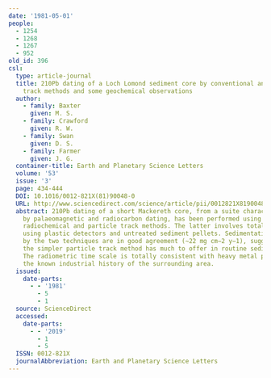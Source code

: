 ```yaml
---
date: '1981-05-01'
people:
  - 1254
  - 1268
  - 1267
  - 952
old_id: 396
csl:
  type: article-journal
  title: 210Pb dating of a Loch Lomond sediment core by conventional and particle
    track methods and some geochemical observations
  author:
    - family: Baxter
      given: M. S.
    - family: Crawford
      given: R. W.
    - family: Swan
      given: D. S.
    - family: Farmer
      given: J. G.
  container-title: Earth and Planetary Science Letters
  volume: '53'
  issue: '3'
  page: 434-444
  DOI: 10.1016/0012-821X(81)90048-0
  URL: http://www.sciencedirect.com/science/article/pii/0012821X81900480
  abstract: 210Pb dating of a short Mackereth core, from a suite characterised previously
    by palaeomagnetic and radiocarbon dating, has been performed using both conventional
    radiochemical and particle track methods. The latter involves total α and U assay
    using plastic detectors and untreated sediment pellets. Sedimentation rates determined
    by the two techniques are in good agreement (∼22 mg cm−2 y−1), suggesting that
    the simpler particle track method has much to offer in routine sediment dating.
    The radiometric time scale is totally consistent with heavy metal profiles and
    the known industrial history of the surrounding area.
  issued:
    date-parts:
      - - '1981'
        - 5
        - 1
  source: ScienceDirect
  accessed:
    date-parts:
      - - '2019'
        - 1
        - 5
  ISSN: 0012-821X
  journalAbbreviation: Earth and Planetary Science Letters
---
```

